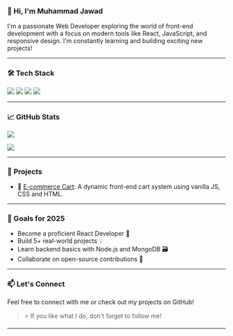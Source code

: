 
### 👋 Hi, I'm Muhammad Jawad

I'm a passionate Web Developer exploring the world of front-end development with a focus on modern tools like React, JavaScript, and responsive design. I'm constantly learning and building exciting new projects!

---

### 🛠️ Tech Stack

<p align="left">
  <img src="https://img.shields.io/badge/HTML5-E34F26?style=for-the-badge&logo=html5&logoColor=white"/>
  <img src="https://img.shields.io/badge/CSS3-1572B6?style=for-the-badge&logo=css3&logoColor=white"/>
  <img src="https://img.shields.io/badge/JavaScript-F7DF1E?style=for-the-badge&logo=javascript&logoColor=black"/>
  <img src="https://img.shields.io/badge/React-20232A?style=for-the-badge&logo=react&logoColor=61DAFB"/>
</p>

---

### 📈 GitHub Stats

<p align="left">
  <img src="https://github-readme-stats.vercel.app/api?username=MuhammadJawad-dot&show_icons=true&theme=react&hide_title=true"/>
</p>

<p align="left">
  <img src="https://github-readme-stats.vercel.app/api/top-langs/?username=MuhammadJawad-dot&layout=compact&theme=react"/>
</p>

---

### 📂 Projects

- 💼 [E-commerce Cart](https://github.com/MuhammadJawad-dot/E-commerce-Cart): A dynamic front-end cart system using vanilla JS, CSS and HTML.

---

### 🎯 Goals for 2025

- Become a proficient React Developer 🚀
- Build 5+ real-world projects 💡
- Learn backend basics with Node.js and MongoDB 🗃️
- Collaborate on open-source contributions 🤝

---

### 📫 Let's Connect

Feel free to connect with me or check out my projects on GitHub!

> ⭐ If you like what I do, don't forget to follow me!

---



